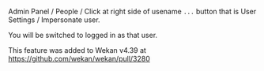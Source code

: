 Admin Panel / People / Click at right side of usename `...` button that is User Settings / Impersonate user.

You will be switched to logged in as that user.

This feature was added to Wekan v4.39 at https://github.com/wekan/wekan/pull/3280

